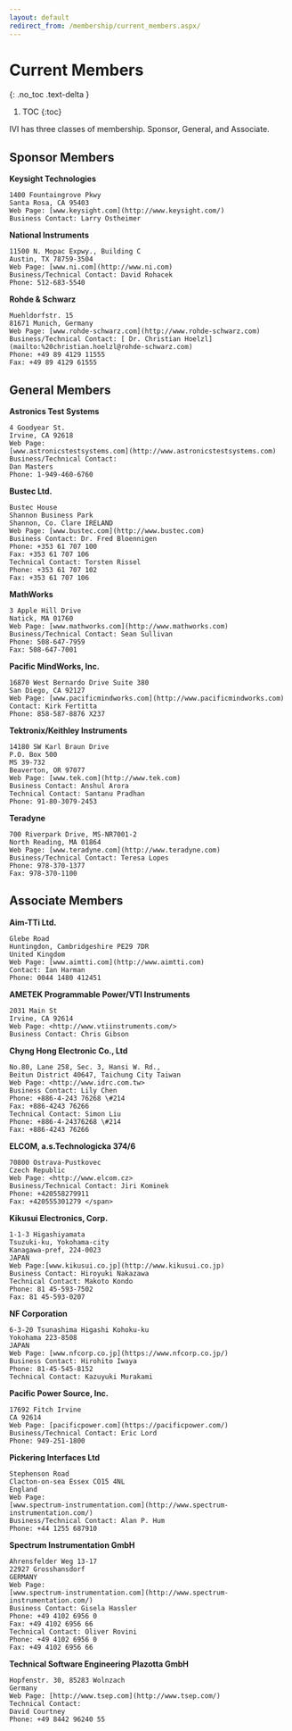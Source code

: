```yaml
---
layout: default
redirect_from: /membership/current_members.aspx/
---
```


# Current Members
{: .no_toc .text-delta }

1. TOC
{:toc}

IVI has three classes of membership.  Sponsor, General, and Associate.

## Sponsor Members

**Keysight Technologies**

    1400 Fountaingrove Pkwy
    Santa Rosa, CA 95403
    Web Page: [www.keysight.com](http://www.keysight.com/)
    Business Contact: Larry Ostheimer


**National Instruments**

    11500 N. Mopac Expwy., Building C
    Austin, TX 78759-3504
    Web Page: [www.ni.com](http://www.ni.com)
    Business/Technical Contact: David Rohacek
    Phone: 512-683-5540

**Rohde & Schwarz**

    Muehldorfstr. 15
    81671 Munich, Germany
    Web Page: [www.rohde-schwarz.com](http://www.rohde-schwarz.com)
    Business/Technical Contact: [ Dr. Christian Hoelzl](mailto:%20christian.hoelzl@rohde-schwarz.com)
    Phone: +49 89 4129 11555
    Fax: +49 89 4129 61555

## General Members

**Astronics Test Systems**

    4 Goodyear St.
    Irvine, CA 92618
    Web Page:
    [www.astronicstestsystems.com](http://www.astronicstestsystems.com)
    Business/Technical Contact:
    Dan Masters
    Phone: 1-949-460-6760

**Bustec Ltd.**

    Bustec House
    Shannon Business Park
    Shannon, Co. Clare IRELAND
    Web Page: [www.bustec.com](http://www.bustec.com)
    Business Contact: Dr. Fred Bloennigen
    Phone: +353 61 707 100
    Fax: +353 61 707 106
    Technical Contact: Torsten Rissel
    Phone: +353 61 707 102
    Fax: +353 61 707 106

**MathWorks**

    3 Apple Hill Drive
    Natick, MA 01760
    Web Page: [www.mathworks.com](http://www.mathworks.com)
    Business/Technical Contact: Sean Sullivan
    Phone: 508-647-7959
    Fax: 508-647-7001

**Pacific MindWorks, Inc.**

    16870 West Bernardo Drive Suite 380
    San Diego, CA 92127
    Web Page: [www.pacificmindworks.com](http://www.pacificmindworks.com)
    Contact: Kirk Fertitta
    Phone: 858-587-8876 X237

**Tektronix/Keithley Instruments**

    14180 SW Karl Braun Drive
    P.O. Box 500
    MS 39-732
    Beaverton, OR 97077
    Web Page: [www.tek.com](http://www.tek.com)
    Business Contact: Anshul Arora
    Technical Contact: Santanu Pradhan
    Phone: 91-80-3079-2453

**Teradyne**

    700 Riverpark Drive, MS-NR7001-2
    North Reading, MA 01864
    Web Page: [www.teradyne.com](http://www.teradyne.com)
    Business/Technical Contact: Teresa Lopes
    Phone: 978-370-1377
    Fax: 978-370-1100

## Associate Members

**Aim-TTi Ltd.**

    Glebe Road
    Huntingdon, Cambridgeshire PE29 7DR
    United Kingdom
    Web Page: [www.aimtti.com](http://www.aimtti.com)
    Contact: Ian Harman
    Phone: 0044 1480 412451

**AMETEK Programmable Power/VTI Instruments**

    2031 Main St
    Irvine, CA 92614
    Web Page: <http://www.vtiinstruments.com/>
    Business Contact: Chris Gibson

**Chyng Hong Electronic Co., Ltd**

    No.80, Lane 258, Sec. 3, Hansi W. Rd.,
    Beitun District 40647, Taichung City Taiwan
    Web Page: <http://www.idrc.com.tw>
    Business Contact: Lily Chen
    Phone: +886-4-243 76268 \#214
    Fax: +886-4243 76266
    Technical Contact: Simon Liu
    Phone: +886-4-24376268 \#214
    Fax: +886-4243 76266



**ELCOM, a.s.Technologicka 374/6**

    70800 Ostrava-Pustkovec
    Czech Republic
    Web Page: <http://www.elcom.cz>
    Business/Technical Contact: Jiri Kominek
    Phone: +420558279911
    Fax: +420555301279 </span>

**Kikusui Electronics, Corp.**

    1-1-3 Higashiyamata
    Tsuzuki-ku, Yokohama-city
    Kanagawa-pref, 224-0023
    JAPAN
    Web Page:[www.kikusui.co.jp](http://www.kikusui.co.jp)
    Business Contact: Hiroyuki Nakazawa
    Technical Contact: Makoto Kondo
    Phone: 81 45-593-7502
    Fax: 81 45-593-0207

**NF Corporation**

    6-3-20 Tsunashima Higashi Kohoku-ku
    Yokohama 223-8508
    JAPAN
    Web Page: [www.nfcorp.co.jp](https://www.nfcorp.co.jp/)
    Business Contact: Hirohito Iwaya
    Phone: 81-45-545-8152
    Technical Contact: Kazuyuki Murakami

**Pacific Power Source, Inc.**

    17692 Fitch Irvine
    CA 92614
    Web Page: [pacificpower.com](https://pacificpower.com/)
    Business/Technical Contact: Eric Lord
    Phone: 949-251-1800

**Pickering Interfaces Ltd** 

    Stephenson Road
    Clacton-on-sea Essex CO15 4NL
    England
    Web Page:
    [www.spectrum-instrumentation.com](http://www.spectrum-instrumentation.com/)
    Business/Technical Contact: Alan P. Hum
    Phone: +44 1255 687910

**Spectrum Instrumentation GmbH**

    Ahrensfelder Weg 13-17
    22927 Grosshansdorf
    GERMANY
    Web Page:
    [www.spectrum-instrumentation.com](http://www.spectrum-instrumentation.com/)
    Business Contact: Gisela Hassler
    Phone: +49 4102 6956 0
    Fax: +49 4102 6956 66
    Technical Contact: Oliver Rovini
    Phone: +49 4102 6956 0
    Fax: +49 4102 6956 66

**Technical Software Engineering Plazotta GmbH**

    Hopfenstr. 30, 85283 Wolnzach
    Germany
    Web Page: [http://www.tsep.com](http://www.tsep.com/)
    Technical Contact:
    David Courtney
    Phone: +49 8442 96240 55
